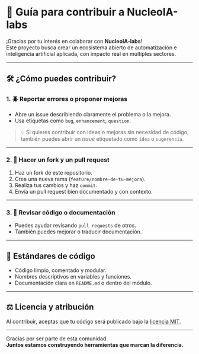 # 🤝 Guía para contribuir a NucleoIA-labs

¡Gracias por tu interés en colaborar con **NucleoIA-labs**!  
Este proyecto busca crear un ecosistema abierto de automatización e inteligencia artificial aplicada, con impacto real en múltiples sectores.

---

## 🛠️ ¿Cómo puedes contribuir?

### 1. 🪲 Reportar errores o proponer mejoras

- Abre un issue describiendo claramente el problema o la mejora.  
- Usa etiquetas como `bug`, `enhancement`, `question`.

> 💡 Si quieres contribuir con ideas o mejoras sin necesidad de código, también puedes abrir un *issue* etiquetado como `idea` o `sugerencia`.

---

### 2. 🍴 Hacer un fork y un pull request

1. Haz un fork de este repositorio.  
2. Crea una nueva rama (`feature/nombre-de-tu-mejora`).  
3. Realiza tus cambios y haz `commit`.  
4. Envía un pull request bien documentado y con contexto.

---

### 3. 📘 Revisar código o documentación

- Puedes ayudar revisando `pull requests` de otros.  
- También puedes mejorar o traducir documentación.

---

## 🧱 Estándares de código

- Código limpio, comentado y modular.  
- Nombres descriptivos en variables y funciones.  
- Documentación clara en `README.md` o dentro del módulo.

---

## ⚖️ Licencia y atribución

Al contribuir, aceptas que tu código será publicado bajo la [licencia MIT](LICENSE).

---

Gracias por ser parte de esta comunidad.  
**Juntos estamos construyendo herramientas que marcan la diferencia.**
